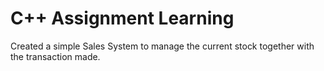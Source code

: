 # C++ Assignment Learning
Created a simple Sales System to manage the current stock together with the transaction made.
